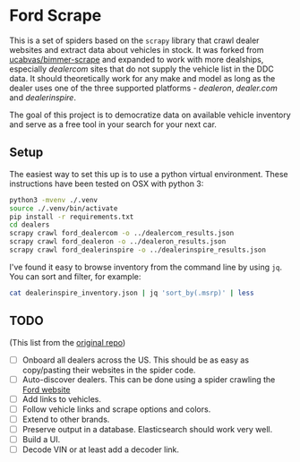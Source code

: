 # Ford Scrape

This is a set of spiders based on the `scrapy` library that crawl dealer websites and extract data about vehicles in
stock. It was forked from [ucabvas/bimmer-scrape](https://github.com/ucabvas/bimmer-scrape) and expanded to work with
more dealships, especially _dealercom_ sites that do not supply the vehicle list in the DDC data.  It should
theoretically work for any make and model as long as the dealer uses one of the three supported platforms -
_dealeron_, _dealer.com_ and _dealerinspire_.

The goal of this project is to democratize data on available vehicle inventory and serve as a free tool in your search
for your next car.

## Setup

The easiest way to set this up is to use a python virtual environment. These instructions have been tested on OSX with
python 3:

```bash
python3 -mvenv ./.venv
source ./.venv/bin/activate
pip install -r requirements.txt
cd dealers
scrapy crawl ford_dealercom -o ../dealercom_results.json
scrapy crawl ford_dealeron -o ../dealeron_results.json
scrapy crawl ford_dealerinspire -o ../dealerinspire_results.json
```

I've found it easy to browse inventory from the command line by using `jq`. You can sort and filter, for example:

```bash
cat dealerinspire_inventory.json | jq 'sort_by(.msrp)' | less
```

## TODO

(This list from the [original repo](https://github.com/ucabvas/bimmer-scrape))

- [ ] Onboard all dealers across the US. This should be as easy as copy/pasting their websites in the spider code.
- [ ] Auto-discover dealers. This can be done using a spider crawling the [Ford website](https://www.ford.com/)
- [ ] Add links to vehicles.
- [ ] Follow vehicle links and scrape options and colors.
- [ ] Extend to other brands.
- [ ] Preserve output in a database. Elasticsearch should work very well.
- [ ] Build a UI.
- [ ] Decode VIN or at least add a decoder link.

